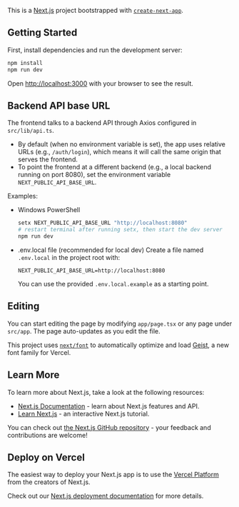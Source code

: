 This is a [Next.js](https://nextjs.org) project bootstrapped with [`create-next-app`](https://nextjs.org/docs/app/api-reference/cli/create-next-app).

## Getting Started

First, install dependencies and run the development server:

```bash
npm install
npm run dev
```

Open [http://localhost:3000](http://localhost:3000) with your browser to see the result.

## Backend API base URL

The frontend talks to a backend API through Axios configured in `src/lib/api.ts`.

- By default (when no environment variable is set), the app uses relative URLs (e.g., `/auth/login`), which means it will call the same origin that serves the frontend.
- To point the frontend at a different backend (e.g., a local backend running on port 8080), set the environment variable `NEXT_PUBLIC_API_BASE_URL`.

Examples:

- Windows PowerShell
  ```powershell
  setx NEXT_PUBLIC_API_BASE_URL "http://localhost:8080"
  # restart terminal after running setx, then start the dev server
  npm run dev
  ```
- .env.local file (recommended for local dev)
  Create a file named `.env.local` in the project root with:
  ```env
  NEXT_PUBLIC_API_BASE_URL=http://localhost:8080
  ```
  You can use the provided `.env.local.example` as a starting point.

## Editing

You can start editing the page by modifying `app/page.tsx` or any page under `src/app`. The page auto-updates as you edit the file.

This project uses [`next/font`](https://nextjs.org/docs/app/building-your-application/optimizing/fonts) to automatically optimize and load [Geist](https://vercel.com/font), a new font family for Vercel.

## Learn More

To learn more about Next.js, take a look at the following resources:

- [Next.js Documentation](https://nextjs.org/docs) - learn about Next.js features and API.
- [Learn Next.js](https://nextjs.org/learn) - an interactive Next.js tutorial.

You can check out [the Next.js GitHub repository](https://github.com/vercel/next.js) - your feedback and contributions are welcome!

## Deploy on Vercel

The easiest way to deploy your Next.js app is to use the [Vercel Platform](https://vercel.com/new?utm_medium=default-template&filter=next.js&utm_source=create-next-app&utm_campaign=create-next-app-readme) from the creators of Next.js.

Check out our [Next.js deployment documentation](https://nextjs.org/docs/app/building-your-application/deploying) for more details.
